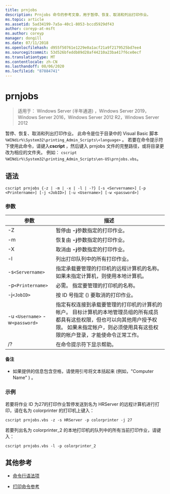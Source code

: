 ```yaml
---
title: prnjobs
description: Prnjobs 命令的参考文章，用于暂停、恢复、取消和列出打印作业。
ms.topic: article
ms.assetid: 5ad34199-7a5a-40c1-8053-bccd5929df43
author: coreyp-at-msft
ms.author: coreyp
manager: dongill
ms.date: 07/11/2018
ms.openlocfilehash: d955f50761e1229e0a1acf21a9f2179525bd7ee4
ms.sourcegitcommit: 53d526bfeddb89d28af44210a23ba417f6ce0ecf
ms.translationtype: MT
ms.contentlocale: zh-CN
ms.lasthandoff: 08/06/2020
ms.locfileid: "87884741"
---
```

# <a name="prnjobs"></a>prnjobs

> 适用于： Windows Server (半年通道) ，Windows Server 2019，Windows Server 2016，Windows Server 2012 R2，Windows Server 2012

暂停、恢复、取消和列出打印作业。 此命令是位于目录中的 Visual Basic 脚本 `%WINdir%\System32\printing_Admin_Scripts\<language>` 。 若要在命令提示符下使用此命令，请键入**cscript** ，然后键入 prnjobs 文件的完整路径，或将目录更改为相应的文件夹。 例如： `cscript %WINdir%\System32\printing_Admin_Scripts\en-US\prnjobs.vbs`。

## <a name="syntax"></a>语法

```
cscript prnjobs {-z | -m | -x | -l | -?} [-s <Servername>] [-p <Printername>] [-j <JobID>] [-u <Username>] [-w <password>]
```

### <a name="parameters"></a>参数

| 参数 | 描述 |
|--|--|
| -Z | 暂停由 **-j**参数指定的打印作业。 |
| -m | 恢复由 **-j**参数指定的打印作业。 |
| -X | 取消由 **-j**参数指定的打印作业。 |
| -l | 列出打印队列中的所有打印作业。 |
| -s`<Servername>` | 指定承载要管理的打印机的远程计算机的名称。 如果未指定计算机，则使用本地计算机。 |
| -p`<Printername>` | 必需。 指定要管理的打印机的名称。 |
| -j`<JobID>` | 按 ID 号指定 () 要取消的打印作业。 |
| -u `<Username>` -w`<password>` | 指定有权连接到承载要管理的打印机的计算机的帐户。 目标计算机的本地管理员组的所有成员都具有这些权限，但也可以向其他用户授予权限。 如果未指定帐户，则必须使用具有这些权限的帐户登录，才能使命令正常工作。 |
| /? | 在命令提示符下显示帮助。 |

#### <a name="remarks"></a>备注

- 如果提供的信息包含空格，请使用引号将文本括起来 (例如，"Computer Name" ) 。

### <a name="examples"></a>示例

若要将作业 ID 为27的打印作业暂停发送到名为 HRServer 的远程计算机进行打印，请在名为 colorprinter 的打印机上键入：

```
cscript prnjobs.vbs -z -s HRServer -p colorprinter -j 27
```

若要列出名为 colorprinter_2 的本地打印机的队列中的所有当前打印作业，请键入：

```
cscript prnjobs.vbs -l -p colorprinter_2
```

## <a name="additional-references"></a>其他参考

- [命令行语法项](command-line-syntax-key.md)

- [打印命令参考](print-command-reference.md)
